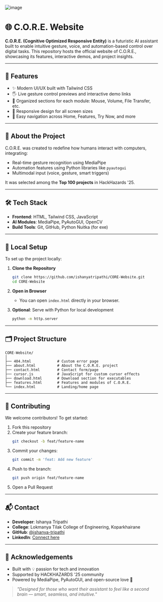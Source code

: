 ![image](https://github.com/user-attachments/assets/50535689-a991-45fb-836c-896115a55476)
# 🌐 C.O.R.E. Website

**C.O.R.E. (Cognitive Optimized Responsive Entity)** is a futuristic AI assistant built to enable intuitive gesture, voice, and automation-based control over digital tasks. This repository hosts the official website of C.O.R.E., showcasing its features, interactive demos, and project insights.

---

## 🚀 Features

- ✨ Modern UI/UX built with Tailwind CSS
- 🖐️ Live gesture control previews and interactive demo links
- 📁 Organized sections for each module: Mouse, Volume, File Transfer, etc.
- 📱 Responsive design for all screen sizes
- 🔁 Easy navigation across Home, Features, Try Now, and more

---

## 🧠 About the Project

C.O.R.E. was created to redefine how humans interact with computers, integrating:
- Real-time gesture recognition using MediaPipe
- Automation features using Python libraries like `pyautogui`
- Multimodal input (voice, gesture, smart triggers)

It was selected among the **Top 100 projects** in HackHazards '25.

---

## 🛠️ Tech Stack

- **Frontend**: HTML, Tailwind CSS, JavaScript
- **AI Modules**: MediaPipe, PyAutoGUI, OpenCV
- **Build Tools**: Git, GitHub, Python Nuitka (for exe)

---

## 🔧 Local Setup

To set up the project locally:

1. **Clone the Repository**
   ```bash
   git clone https://github.com/ishanyatripathi/CORE-Website.git
   cd CORE-Website
   ```

2. **Open in Browser**
   - You can open `index.html` directly in your browser.

3. **Optional**: Serve with Python for local development
   ```bash
   python -m http.server
   ```

---

## 🗂️ Project Structure

```
CORE-Website/
│
├── 404.html            # Custom error page
├── about.html          # About the C.O.R.E. project
├── contact.html        # Contact form/page
├── cursor.js           # JavaScript for custom cursor effects
├── download.html       # Download section for executables
├── features.html       # Features and modules of C.O.R.E.
└── index.html          # Landing/home page
```

---

## 🤝 Contributing

We welcome contributors! To get started:

1. Fork this repository
2. Create your feature branch:
   ```bash
   git checkout -b feat/feature-name
   ```
3. Commit your changes:
   ```bash
   git commit -m 'feat: Add new feature'
   ```
4. Push to the branch:
   ```bash
   git push origin feat/feature-name
   ```
5. Open a Pull Request

---

## 📬 Contact

- **Developer**: Ishanya Tripathi  
- **College**: Lokmanya Tilak College of Engineering, Koparkhairane  
- **GitHub**: [@ishanya-tripathi](https://github.com/ishanya-tripathi)  
- **LinkedIn**: [Connect here](https://www.linkedin.com/in/ishanya-tripathi)

---

## 🌟 Acknowledgements

- Built with 💡 passion for tech and innovation  
- Supported by HACKHAZARDS '25 community  
- Powered by MediaPipe, PyAutoGUI, and open-source love 💖

> _"Designed for those who want their assistant to feel like a second brain — smart, seamless, and intuitive."_
